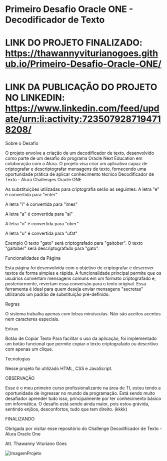# Primeiro Desafio Oracle ONE - Decodificador de Texto
LINK DO PROJETO FINALIZADO:
https://thawannyviturianogoes.github.io/Primeiro-Desafio-Oracle-ONE/
===========================================================================
LINK DA PUBLICAÇÃO DO PROJETO NO LINKEDIN:
https://www.linkedin.com/feed/update/urn:li:activity:7235079287194718208/
===========================================================================
Sobre o Desafio

O projeto envolve a criação de um decodificador de texto, desenvolvido como parte de um desafio do programa Oracle Next Education em colaboração com a Alura. O projeto visa criar um aplicativo capaz de criptografar e descriptografar mensagens de texto, fornecendo uma oportunidade prática de aplicar conhecimento técnico
Decodificador de Texto - Alura Challenges Oracle ONE

As substituições utilizadas para criptografia serão as seguintes:
A letra "e" é convertida para "enter" 

A letra "i" é convertida para "imes" 

A letra "a" é convertida para "ai" 

A letra "o" é convertida para "ober" 

A letra "u" é convertida para "ufat"

Exemplo O texto "gato" será criptografado para "gaitober". O texto "gaitober" será descriptografado para "gato".

Funcionalidades da Página

Esta página foi desenvolvida com o objetivo de criptografar e descrever textos de forma simples e rápida. A funcionalidade principal permite que os usuários convertam mensagens comuns em um formato criptografado e, posteriormente, revertam essa conversão para o texto original. Essa ferramenta é ideal para quem deseja enviar mensagens "secretas" utilizando um padrão de substituição pré-definido.

Regras

O sistema trabalha apenas com letras minúsculas. Não são aceitos acentos nem caracteres especiais.

Extras

Botão de Copiar Texto Para facilitar o uso da aplicação, foi implementado um botão funcional que permite copiar o texto criptografado ou descritivo com apenas um clique.

Tecnologias

Nesse projeto foi utilizado HTML, CSS e JavaScript.

OBSERVAÇÃO

Esse é o meu primeiro curso profissionalizante na área de TI, estou tendo a oportunidade de ingressar no mundo da programação.
Está sendo muito desafiador aprender tudo isso, principalmente por ter conhecimento básico em informática.
O desafio está sendo ainda maior, pois estou grávida, sentindo enjôos, desconfortos, tudo que tem direito. (kkkk)

FINALIZANDO

Obrigada por visitar esse repositório do Challenge Decodificador de Texto - Alura Oracle One

Att.
Thawanny Vituriano Góes

![ImagemProjeto](https://github.com/user-attachments/assets/e3e80f94-adbf-4452-9e92-e7630774b316)

